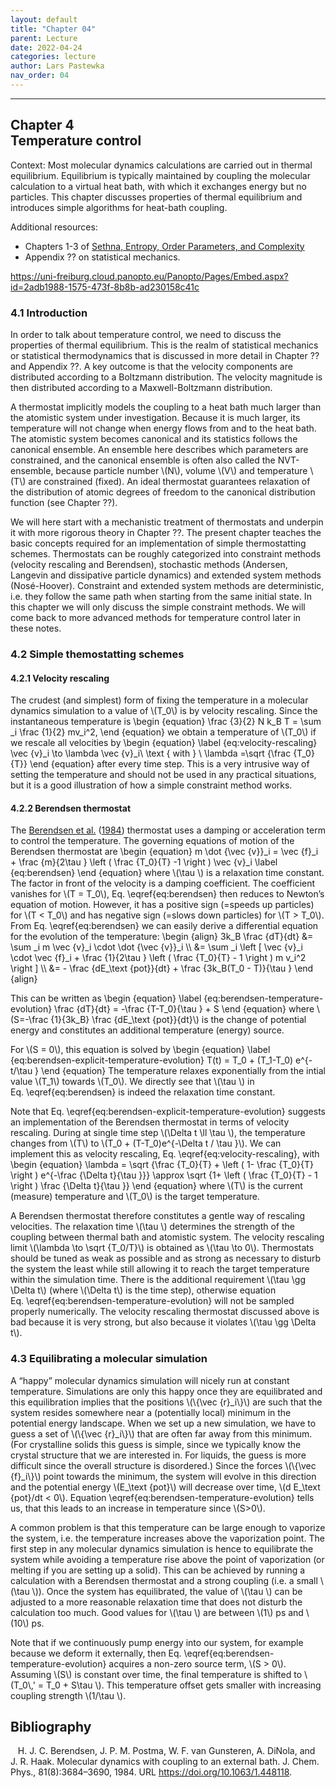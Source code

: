 ```yaml
---
layout: default
title: "Chapter 04"
parent: Lecture
date: 2022-04-24
categories: lecture
author: Lars Pastewka
nav_order: 04
---
```

---

<h2 class='chapterHead' id='temperature-control'><span class='titlemark'>Chapter 4</span><br />
<a id='x1-10004'></a>Temperature control</h2>
<div class='framedenv' id='shaded*-1'><!--  l. 3  -->
<p class='noindent'><span class='underline'><span class='cmbx-12'>Context:</span></span> Most molecular dynamics calculations are carried out in <span class='cmti-12'>thermal</span> <span class='cmti-12'>equilibrium</span>. Equilibrium is typically maintained by coupling the molecular calculation to a virtual <span class='cmti-12'>heat bath</span>, with which it exchanges energy but no particles. This chapter discusses properties of thermal equilibrium and introduces simple algorithms for heat-bath
coupling.</p>
</div>
<div class='framedenv' id='shaded*-1'><!--  l. 7  -->
<p class='noindent'><span class='underline'><span class='cmbx-12'>Additional resources:</span></span></p>
<ul class='itemize1'>
<li class='itemize'>Chapters 1-3 of <a href='https://sethna.lassp.cornell.edu/StatMech/'>Sethna, Entropy, Order Parameters, and Complexity</a></li>
<li class='itemize'>Appendix <span class='cmbx-12'>??</span> on statistical mechanics.</li>
</ul>
</div>
<!--  l. 14  -->
<p class='noindent'><a class='url' href='https://uni-freiburg.cloud.panopto.eu/Panopto/Pages/Embed.aspx?id=2adb1988-1575-473f-8b8b-ad230158c41c'><span class='cmtt-12'>https://uni-freiburg.cloud.panopto.eu/Panopto/Pages/Embed.aspx?id=2adb1988-1575-473f-8b8b-ad230158c41c</span></a></p>
<h3 class='sectionHead' id='introduction'><span class='titlemark'>4.1</span> <a id='x1-20004.1'></a>Introduction</h3>
<!--  l. 18  -->
<p class='noindent'>In order to talk about temperature control, we need to discuss the properties of thermal equilibrium. This is the realm of <span class='cmti-12'>statistical mechanics</span> or <span class='cmti-12'>statistical</span> <span class='cmti-12'>thermodynamics</span> that is discussed in more detail in Chapter <span class='cmbx-12'>??</span> and Appendix <span class='cmbx-12'>??</span>. A key outcome is that the velocity components are distributed according to a Boltzmann
distribution. The velocity magnitude is then distributed according to a Maxwell-Boltzmann distribution.</p>
<!--  l. 20  -->
<p class='indent'>A thermostat implicitly models the coupling to a heat bath much larger than the atomistic system under investigation. Because it is much larger, its temperature will not change when energy flows from and to the heat bath. The atomistic system becomes canonical and its statistics follows the <span class='cmti-12'>canonical</span> <span class='cmti-12'>ensemble</span>. An ensemble here describes which parameters are constrained, and the canonical ensemble is often also called the
<span class='cmti-12'>NVT-ensemble</span>, because particle number \(N\), volume \(V\) and temperature \(T\) are constrained (fixed). An ideal thermostat guarantees relaxation of the distribution of atomic degrees of freedom to the <span class='cmti-12'>canonical distribution function</span> (see Chapter <span class='cmbx-12'>??</span>).</p>
<!--  l. 22  -->
<p class='indent'>We will here start with a mechanistic treatment of thermostats and underpin it with more rigorous theory in Chapter <span class='cmbx-12'>??</span>. The present chapter teaches the basic concepts required for an implementation of simple thermostatting schemes. Thermostats can be roughly categorized into constraint methods (velocity rescaling and Berendsen), stochastic methods (Andersen, Langevin and dissipative particle dynamics) and extended system methods (Nosé-Hoover). Constraint
and extended system methods are deterministic, i.e. they follow the same path when starting from the same initial state. In this chapter we will only discuss the simple constraint methods. We will come back to more advanced methods for temperature control later in these notes.</p>
<!--  l. 25  -->
<p class='noindent'></p>
<h3 class='sectionHead' id='simple-themostatting-schemes'><span class='titlemark'>4.2</span> <a id='x1-30004.2'></a>Simple themostatting schemes</h3>
<!--  l. 27  -->
<p class='noindent'></p>
<h4 class='subsectionHead' id='velocity-rescaling'><span class='titlemark'>4.2.1</span> <a id='x1-40004.2.1'></a>Velocity rescaling</h4>
<!--  l. 29  -->
<p class='noindent'>The crudest (and simplest) form of fixing the temperature in a molecular dynamics simulation to a value of \(T_0\) is by velocity rescaling. Since the instantaneous temperature is \begin {equation} \frac {3}{2} N k_B T = \sum _i \frac {1}{2} mv_i^2, \end {equation} we obtain a temperature of \(T_0\) if we rescale all velocities by \begin {equation} \label {eq:velocity-rescaling} \vec {v}_i \to \lambda \vec {v}_i\ \text { with } \ \lambda =\sqrt {\frac {T_0}{T}} \end {equation} after
every time step. This is a very intrusive way of setting the temperature and should not be used in any practical situations, but it is a good illustration of how a simple constraint method works.</p>
<!--  l. 40  -->
<p class='noindent'></p>
<h4 class='subsectionHead' id='berendsen-thermostat'><span class='titlemark'>4.2.2</span> <a id='x1-50004.2.2'></a>Berendsen thermostat</h4>
<!--  l. 42  -->
<p class='noindent'>The <a href='#Xberendsen_molecular_1984'>Berendsen et al.</a> (<a href='#Xberendsen_molecular_1984'>1984</a>) thermostat uses a damping or acceleration term to control the temperature. The governing equations of motion of the Berendsen thermostat are \begin {equation} m \dot {\vec {v}}_i = \vec {f}_i + \frac {m}{2\tau } \left ( \frac {T_0}{T} -1 \right ) \vec {v}_i \label {eq:berendsen} \end {equation} where \(\tau \) is a relaxation time constant. The factor in front of the
velocity is a damping coefficient. The coefficient vanishes for \(T = T_0\), Eq. \eqref{eq:berendsen} then reduces to Newton’s equation of motion. However, it has a positive sign (=speeds up particles) for \(T &lt; T_0\) and has negative sign (=slows down particles) for \(T &gt; T_0\). From Eq. \eqref{eq:berendsen} we can easily derive a differential equation for the evolution of the temperature: \begin {align} 3k_B \frac {dT}{dt} &amp;= \sum _i m \vec {v}_i \cdot \dot {\vec {v}}_i \\ &amp;= \sum
_i \left [ \vec {v}_i \cdot \vec {f}_i + \frac {1}{2\tau } \left ( \frac {T_0}{T} - 1 \right ) m v_i^2 \right ] \\ &amp;= - \frac {dE_\text {pot}}{dt} + \frac {3k_B(T_0 - T)}{\tau } \end {align}</p>
<!--  l. 59  -->
<p class='indent'>This can be written as \begin {equation} \label {eq:berendsen-temperature-evolution} \frac {dT}{dt} = -\frac {T-T_0}{\tau } + S \end {equation} where \(S=-\frac {1}{3k_B} \frac {dE_\text {pot}}{dt}\) is the change of <span class='cmti-12'>potential</span> energy and constitutes an additional temperature (energy) source.</p>
<!--  l. 66  -->
<p class='indent'>For \(S = 0\), this equation is solved by \begin {equation} \label {eq:berendsen-explicit-temperature-evolution} T(t) = T_0 + (T_1-T_0) e^{-t/\tau } \end {equation} The temperature relaxes exponentially from the intial value \(T_1\) towards \(T_0\). We directly see that \(\tau \) in Eq. \eqref{eq:berendsen} is indeed the relaxation time constant.</p>
<!--  l. 73  -->
<p class='indent'>Note that Eq. \eqref{eq:berendsen-explicit-temperature-evolution} suggests an implementation of the Berendsen thermostat in terms of velocity rescaling. During at single time step \(\Delta t \ll \tau \), the temperature changes from \(T\) to \(T_0 + (T-T_0)e^{-\Delta t / \tau }\). We can implement this as velocity rescaling, Eq. \eqref{eq:velocity-rescaling}, with \begin {equation} \lambda = \sqrt {\frac {T_0}{T} + \left ( 1- \frac {T_0}{T} \right ) e^{-\frac {\Delta t}{\tau }}}
\approx \sqrt {1+ \left ( \frac {T_0}{T} - 1 \right ) \frac {\Delta t}{\tau }} \end {equation} where \(T\) is the current (measure) temperature and \(T_0\) is the target temperature.</p>
<!--  l. 80  -->
<p class='indent'>A Berendsen thermostat therefore constitutes a gentle way of rescaling velocities. The relaxation time \(\tau \) determines the strength of the coupling between thermal bath and atomistic system. The velocity rescaling limit \(\lambda \to \sqrt {T_0/T}\) is obtained as \(\tau \to 0\). Thermostats should be tuned as weak as possible and as strong as necessary to disturb the system the least while still allowing it to reach the target temperature within the simulation time. There is the
additional requirement \(\tau \gg \Delta t\) (where \(\Delta t\) is the time step), otherwise equation Eq. \eqref{eq:berendsen-temperature-evolution} will not be sampled properly numerically. The velocity rescaling thermostat discussed above is bad because it is very strong, but also because it violates \(\tau \gg \Delta t\).</p>
<!--  l. 82  -->
<p class='noindent'></p>
<h3 class='sectionHead' id='equilibrating-a-molecular-simulation'><span class='titlemark'>4.3</span> <a id='x1-60004.3'></a>Equilibrating a molecular simulation</h3>
<!--  l. 84  -->
<p class='noindent'>A “happy” molecular dynamics simulation will nicely run at constant temperature. Simulations are only this happy once they are <span class='cmti-12'>equilibrated</span> and this equilibration implies that the positions \(\{\vec {r}_i\}\) are such that the system resides somewhere near a (potentially local) minimum in the potential energy landscape. When we set up a new simulation, we have to guess a set of \(\{\vec {r}_i\}\) that are often far away from this minimum. (For crystalline
solids this guess is simple, since we typically know the crystal structure that we are interested in. For liquids, the guess is more difficult since the overall structure is disordered.) Since the forces \(\{\vec {f}_i\}\) point towards the minimum, the system will evolve in this direction and the potential energy \(E_\text {pot}\) will decrease over time, \(d E_\text {pot}/dt &lt; 0\). Equation \eqref{eq:berendsen-temperature-evolution} tells us, that this leads to an increase in temperature since
\(S&gt;0\).</p>
<!--  l. 86  -->
<p class='indent'>A common problem is that this temperature can be large enough to vaporize the system, i.e. the temperature increases above the vaporization point. The first step in any molecular dynamics simulation is hence to <span class='cmti-12'>equilibrate</span> the system while avoiding a temperature rise above the point of vaporization (or melting if you are setting up a solid). This can be achieved by running a calculation with a Berendsen thermostat and a strong coupling (i.e. a small \(\tau
\)). Once the system has equilibrated, the value of \(\tau \) can be adjusted to a more reasonable relaxation time that does not disturb the calculation too much. Good values for \(\tau \) are between \(1\) ps and \(10\) ps.</p>
<!--  l. 88  -->
<p class='indent'>Note that if we <span class='cmti-12'>continuously</span> pump energy into our system, for example because we deform it externally, then Eq. \eqref{eq:berendsen-temperature-evolution} acquires a non-zero source term, \(S &gt; 0\). Assuming \(S\) is constant over time, the final temperature is shifted to \(T_0\,' = T_0 + S\tau \). This temperature offset gets smaller with increasing coupling strength \(1/\tau \).</p>
<h2 class='likechapterHead' id='bibliography'><a id='x1-70004.3'></a>Bibliography</h2>
<div class='thebibliography'>
<p class='bibitem'><span class='biblabel'><a id='Xberendsen_molecular_1984'></a><span class='bibsp'>   </span></span>H. J. C. Berendsen, J. P. M. Postma, W. F. van Gunsteren, A. DiNola, and J. R. Haak. Molecular dynamics with coupling to an external bath. <span class='cmti-12'>J. Chem. Phys.</span>, 81(8):3684–3690, 1984. URL <a class='url' href='https://doi.org/10.1063/1.448118'><span class='cmtt-12'>https://doi.org/10.1063/1.448118</span></a>.</p>
</div>
